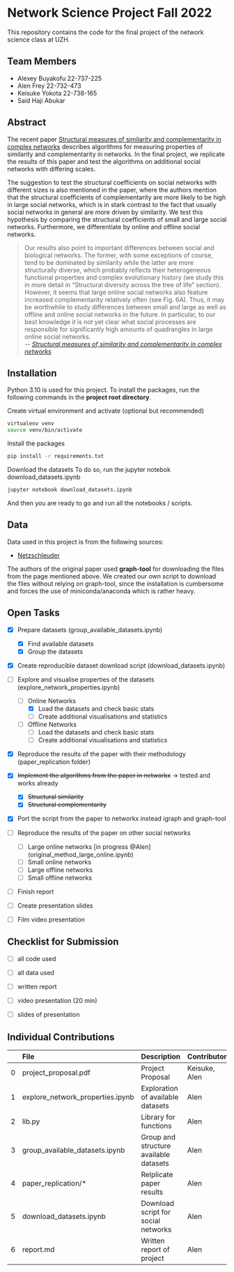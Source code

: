 # Network Science Project Fall 2022

This repository contains the code for the final project of the network
science class at UZH.

## Team Members

* Alexey Buyakofu 22-737-225
* Alen Frey 22-732-473
* Keisuke Yokota 22-738-165
* Said Haji Abukar

## Abstract

The recent paper [Structural measures of similarity and complementarity in complex networks](https://www.nature.com/articles/s41598-022-20710-w) describes algorithms for measuring properties of similarity and complementarity in networks. In the final project, we replicate the results of this paper and test the algorithms on additional social networks with differing scales.

The suggestion to test the structural coefficients on social networks with different sizes is also mentioned in the paper, where the authors mention that the structural coefficients of complementarity are more likely to be high in large social networks, which is in stark contrast to the fact that usually social networks in general are more driven by similarity. We test this hypothesis by comparing the structural coefficients of small and large social networks. Furthermore, we differentiate by online and offline social networks. 

>Our results also point to important differences between social and biological networks. The former, with some
exceptions of course, tend to be dominated by similarity while the latter are more structurally diverse, which
probably reflects their heterogeneous functional properties and complex evolutionary history (we study this in
more detail in “Structural diversity across the tree of life” section). However, it seems that large online social
networks also feature increased complementarity relatively often (see Fig. 6A). Thus, it may be worthwhile to
study differences between small and large as well as offline and online social networks in the future. In particular,
to our best knowledge it is not yet clear what social processes are responsible for significantly high amounts of
quadrangles in large online social networks.  
> -- <cite> [Structural measures of similarity and complementarity in complex networks](https://www.nature.com/articles/s41598-022-20710-w) </cite>

## Installation

Python 3.10 is used for this project.
To install the packages, run the following commands in the **project root directory**.

Create virtual environment and activate (optional but recommended)

```bash
virtualenv venv
source venv/bin/activate
```

Install the packages

```bash
pip install -r requirements.txt
```

Download the datasets
To do so, run the jupyter notebok download_datasets.ipynb

```bash
jupyter notebook download_datasets.ipynb
```

And then you are ready to go and run all the notebooks / scripts.
## Data

Data used in this project is from the following sources:
* [Netzschleuder](https://networks.skewed.de/)

The authors of the original paper used **graph-tool** for downloading 
the files from the page mentioned above. We created our own script
to download the files without relying on graph-tool, since the
installation is cumbersome and forces the use of miniconda/anaconda
which is rather heavy.

## Open Tasks

- [x] Prepare datasets (group_available_datasets.ipynb)
  - [x] Find available datasets
  - [x] Group the datasets
- [x] Create reproducible dataset download script (download_datasets.ipynb)
- [ ] Explore and visualise properties of the datasets (explore_network_properties.ipynb)
  - [ ] Online Networks 
    - [x] Load the datasets and check basic stats
    - [ ] Create additional visualisations and statistics
  - [ ] Offline Networks
    - [ ] Load the datasets and check basic stats
    - [ ] Create additional visualisations and statistics 
- [x] Reproduce the results of the paper with their methodology (paper_replication folder)
- [x] ~~Implement the algorithms from the paper in networkx~~ -> tested and works already
  - [x] ~~Structural similarity~~
  - [x] ~~Structural complementarity~~
- [x] Port the script from the paper to networkx instead igraph and graph-tool
- [ ] Reproduce the results of the paper on other social networks
  - [ ] Large online networks [in progress @Alen] (original_method_large_online.ipynb)
  - [ ] Small online networks
  - [ ] Large offline networks
  - [ ] Small offline networks 
- [ ] Finish report
- [ ] Create presentation slides
- [ ] Film video presentation


## Checklist for Submission

- [ ] all code used
- [ ] all data used
- [ ] written report
- [ ] video presentation (20 min)
- [ ] slides of presentation



## Individual Contributions

|    | File                             | Description                            | Contributor   |
|---:|:---------------------------------|:---------------------------------------|:--------------|
|  0 | project_proposal.pdf             | Project Proposal                       | Keisuke, Alen |
|  1 | explore_network_properties.ipynb | Exploration of available datasets      | Alen          |
|  2 | lib.py                           | Library for functions                  | Alen          |
|  3 | group_available_datasets.ipynb   | Group and structure available datasets | Alen          |
|  4 | paper_replication/*              | Relplicate paper results               | Alen          |
|  5 | download_datasets.ipynb          | Download script for social networks    | Alen          |
|  6 | report.md                        | Written report of project              | Alen          |